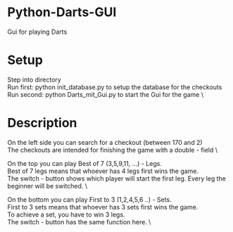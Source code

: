 # Python-Darts-GUI
Gui for playing Darts

# Setup
Step into directory \
Run first: python init_database.py to setup the database for the checkouts \
Run second: python Darts_mit_Gui.py to start the Gui for the game \

# Description
On the left side you can search for a checkout (between 170 and 2) \
The checkouts are intended for finishing the game with a double - field \

On the top you can play Best of 7 (3,5,9,11, ...) - Legs. \
Best of 7 legs means that whoever has 4 legs first wins the game. \
The switch - button shows which player will start the first leg. Every leg the beginner will be switched. \

On the bottom you can play First to 3 (1,2,4,5,6 ..) - Sets. \
First to 3 sets means that whoever has 3 sets first wins the game. \
To achieve a set, you have to win 3 legs. \
The switch - button has the same function here. \

